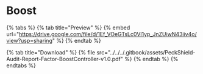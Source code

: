 # Boost

{% tabs %}
{% tab title="Preview" %}
{% embed url="https://drive.google.com/file/d/1Ef_VOeGTsLc0Vl1yp_JnZUiwN43iiv4o/view?usp=sharing" %}
{% endtab %}

{% tab title="Download" %}
{% file src="../../../.gitbook/assets/PeckShield-Audit-Report-Factor-BoostController-v1.0.pdf" %}
{% endtab %}
{% endtabs %}
